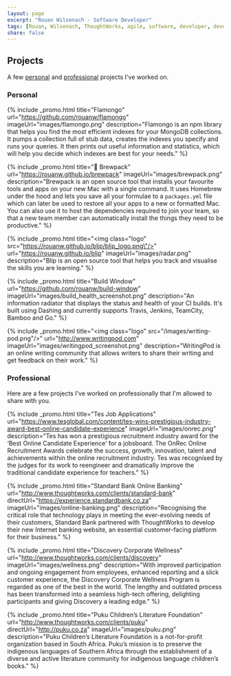 ```yaml
---
layout: page
excerpt: "Rouan Wilsenach - Software Developer"
tags: [Rouan, Wilsenach, ThoughtWorks, agile, software, developer, development, continuous, delivery, projects]
share: false
---
```


<h2>Projects</h2>

A few [personal](#personal) and [professional](#professional) projects I've worked on.

### <a name="personal"></a>Personal

{% include _promo.html title="Flamongo" url="https://github.com/rouanw/flamongo" imageUrl="images/flamongo.png" description="Flamongo is an npm library that helps you find the most efficient indexes for your MongoDB collections. It pumps a collection full of stub data, creates the indexes you specify and runs your queries. It then prints out useful information and statistics, which will help you decide which indexes are best for your needs." %}

{% include _promo.html title="🎒 Brewpack" url="https://rouanw.github.io/brewpack" imageUrl="images/brewpack.png" description="Brewpack is an open source tool that installs your favourite tools and apps on your new Mac with a single command. It uses Homebrew under the hood and lets you save all your formulae to a `packages.yml` file which can later be used to restore all your apps to a new or formatted Mac. You can also use it to host the dependencies required to join your team, so that a new team member can automatically install the things they need to be productive." %}

{% include _promo.html title="<img class=\"logo\" src=\"https://rouanw.github.io/blip/blip_logo.png\"/>" url="https://rouanw.github.io/blip" imageUrl="images/radar.png" description="Blip is an open source tool that helps you track and visualise the skills you are learning." %}

{% include _promo.html title="Build Window" url="https://github.com/rouanw/build-window" imageUrl="images/build_health_screenshot.png" description="An information radiator that displays the status and health of your CI builds. It's built using Dashing and currently supports Travis, Jenkins, TeamCity, Bamboo and Go." %}

{% include _promo.html title="<img class=\"logo\" src=\"/images/writing-pod.png\"/>" url="http://www.writingpod.com" imageUrl="images/writingpod_screenshot.png" description="WritingPod is an online writing community that allows writers to share their writing and get feedback on their work." %}

### <a name="professional"></a>Professional

Here are a few projects I've worked on professionally that I'm allowed to share with you.

{% include _promo.html title="Tes Job Applications" url="https://www.tesglobal.com/content/tes-wins-prestigious-industry-award-best-online-candidate-experience" imageUrl="images/onrec.png" description="Tes has won a prestigious recruitment industry award for the ‘Best Online Candidate Experience’ for a jobsboard. The OnRec Online Recruitment Awards celebrate the success, growth, innovation, talent and achievements within the online recruitment industry. Tes was recognised by the judges for its work to reengineer and dramatically improve the traditional candidate experience for teachers." %}

{% include _promo.html title="Standard Bank Online Banking" url="http://www.thoughtworks.com/clients/standard-bank" directUrl="https://experience.standardbank.co.za" imageUrl="images/online-banking.png" description="Recognising the critical role that technology plays in meeting the ever-evolving needs of their customers, Standard Bank partnered with ThoughtWorks to develop their new Internet banking website, an essential customer-facing platform for their business." %}

{% include _promo.html title="Discovery Corporate Wellness" url="http://www.thoughtworks.com/clients/discovery" imageUrl="images/wellness.png" description="With improved participation and ongoing engagement from employees, enhanced reporting and a slick customer experience, the Discovery Corporate Wellness Program is regarded as one of the best in the world. The lengthy and outdated process has been transformed into a seamless high-tech offering, delighting participants and giving Discovery a leading edge." %}

{% include _promo.html title="Puku Children’s Literature Foundation" url="http://www.thoughtworks.com/clients/puku" directUrl="http://puku.co.za" imageUrl="images/puku.png" description="Puku Children’s Literature Foundation is a not-for-profit organization based in South Africa. Puku’s mission is to preserve the indigenous languages of Southern Africa through the establishment of a diverse and active literature community for indigenous language children’s books." %}

